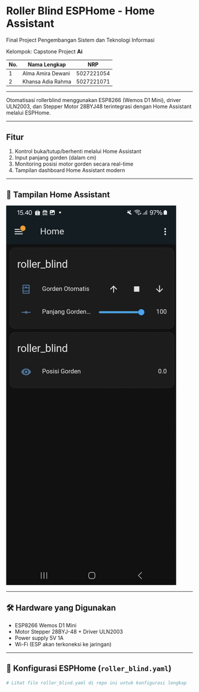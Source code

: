 # Roller Blind ESPHome - Home Assistant

Final Project Pengembangan Sistem dan Teknologi Informasi 

Kelompok: Capstone Project **Ai**

| No. | Nama Lengkap                        | NRP         |
|-----|-------------------------------------|-------------|
| 1   | Alma Amira Dewani                   | 5027221054  |
| 2   | Khansa Adia Rahma                   | 5027221071  |


---- 

Otomatisasi rollerblind menggunakan ESP8266 (Wemos D1 Mini), driver ULN2003, dan Stepper Motor 28BYJ48 terintegrasi dengan Home Assistant melalui ESPHome.

---

## Fitur

1. Kontrol buka/tutup/berhenti melalui Home Assistant
2. Input panjang gorden (dalam cm)
3. Monitoring posisi motor gorden secara real-time
4. Tampilan dashboard Home Assistant modern

---

## 📸 Tampilan Home Assistant

![alt text](images/HA_RollerBlind.png)

---

## 🛠️ Hardware yang Digunakan

- ESP8266 Wemos D1 Mini
- Motor Stepper 28BYJ-48 + Driver ULN2003
- Power supply 5V 1A
- Wi-Fi (ESP akan terkoneksi ke jaringan)

---

## 🔧 Konfigurasi ESPHome (`roller_blind.yaml`)

```yaml
# Lihat file roller_blind.yaml di repo ini untuk konfigurasi lengkap
